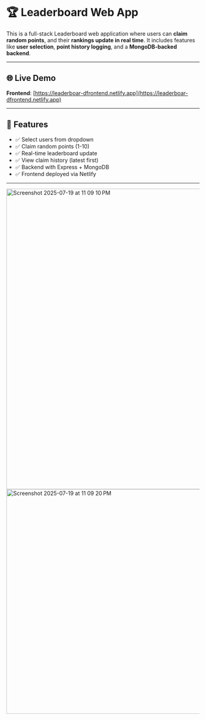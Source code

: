 # 🏆 Leaderboard Web App

This is a full-stack Leaderboard web application where users can **claim random points**, and their **rankings update in real time**. It includes features like **user selection**, **point history logging**, and a **MongoDB-backed backend**.

---

## 🌐 Live Demo

**Frontend**: [https://leaderboar-dfrontend.netlify.app](https://leaderboar-dfrontend.netlify.app)


---

## 🚀 Features

- ✅ Select users from dropdown
- ✅ Claim random points (1-10)
- ✅ Real-time leaderboard update
- ✅ View claim history (latest first)
- ✅ Backend with Express + MongoDB
- ✅ Frontend deployed via Netlify

---
<img width="773" height="784" alt="Screenshot 2025-07-19 at 11 09 10 PM" src="https://github.com/user-attachments/assets/a13dd27e-c5f8-43c0-8c30-43bf9fc82939" />
<img width="772" height="586" alt="Screenshot 2025-07-19 at 11 09 20 PM" src="https://github.com/user-attachments/assets/5643bf92-7df2-4d87-9def-c9ca7f01b805" />

